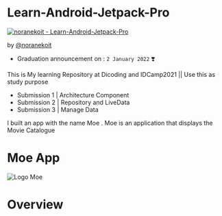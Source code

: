# Learn-Android-Jetpack-Pro
[![noranekoit - Learn-Android-Jetpack-Pro](https://img.shields.io/static/v1?label=noranekoit&message=Learn-Android-Jetpack-Pro&color=blue&logo=github)](https://github.com/noranekoit/Learn-Android-Jetpack-Pro "Go to GitHub repo")

by [@noranekoit](https://github.com/noranekoit)

- Graduation announcement on  : `2 January 2022` ❣️

This is My learning Repository at Dicoding and IDCamp2021 || Use this as study purpose
- Submission 1 | Architecture Component
- Submission 2 | Repository and LiveData
- Submission 3 | Manage Data 

I built an app with the name Moe . Moe is an application that displays the Movie Catalogue
<br>

# Moe App
![Logo Moe](https://user-images.githubusercontent.com/58914195/147801416-2bcf79c8-b0e7-44d1-8032-bd5ecea80ef7.jpg) 

<h1> Overview</h1>




